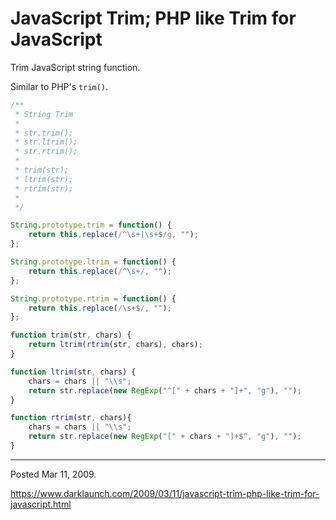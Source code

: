 # JavaScript Trim; PHP like Trim for JavaScript

Trim JavaScript string function.

Similar to PHP's `trim()`.

```javascript
/**
 * String Trim
 * 
 * str.trim();
 * str.ltrim();
 * str.rtrim();
 * 
 * trim(str);
 * ltrim(str);
 * rtrim(str);
 * 
 */

String.prototype.trim = function() {
	return this.replace(/^\s+|\s+$/g, "");
};

String.prototype.ltrim = function() {
	return this.replace(/^\s+/, "");
};

String.prototype.rtrim = function() {
	return this.replace(/\s+$/, "");
};

function trim(str, chars) {
	return ltrim(rtrim(str, chars), chars);
}

function ltrim(str, chars) {
	chars = chars || "\\s";
	return str.replace(new RegExp("^[" + chars + "]+", "g"), "");
}

function rtrim(str, chars){
	chars = chars || "\\s";
	return str.replace(new RegExp("[" + chars + "]+$", "g"), "");
}
```

---

Posted Mar 11, 2009.

https://www.darklaunch.com/2009/03/11/javascript-trim-php-like-trim-for-javascript.html